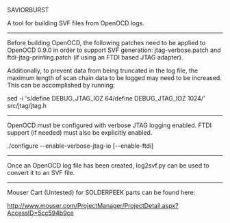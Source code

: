 SAVIORBURST

A tool for building SVF files from OpenOCD logs.

----------

Before building OpenOCD, the following patches need to be applied to OpenOCD 0.9.0 
in order to support SVF generation: jtag-verbose.patch and ftdi-jtag-printing.patch 
(if using an FTDI based JTAG adapter).

Additionally, to prevent data from being truncated in the log file, the maximum 
length of scan chain data to be logged may need to be increased. This can be 
accomplished by running:

sed -i 's/define DEBUG_JTAG_IOZ 64/define DEBUG_JTAG_IOZ 1024/' src/jtag/jtag.h

----------

OpenOCD must be configured with verbose JTAG logging enabled. FTDI support (if 
needed) must also be explicitly enabled.

./configure --enable-verbose-jtag-io [--enable-ftdi]

----------

Once an OpenOCD log file has been created, log2svf.py can be used to convert it to
an SVF file.

----------

Mouser Cart (Untested) for SOLDERPEEK parts can be found here:

http://www.mouser.com/ProjectManager/ProjectDetail.aspx?AccessID=5cc594b9ce